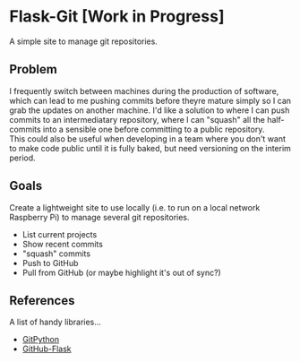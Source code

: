 # Flask-Git [Work in Progress]
A simple site to manage git repositories.  

## Problem
I frequently switch between machines during the production of software, which can lead to me pushing commits before theyre mature simply so I can grab the updates on another machine. I'd like a solution to where I can push commits to an intermediatary repository, where I can "squash" all the half-commits into a sensible one before committing to a public repository.  
This could also be useful when developing in a team where you don't want to make code public until it is fully baked, but need versioning on the interim period.  

## Goals
Create a lightweight site to use locally (i.e. to run on a local network Raspberry Pi) to manage several git repositories.  
* List current projects  
* Show recent commits
* "squash" commits
* Push to GitHub
* Pull from GitHub (or maybe highlight it's out of sync?)

## References
A list of handy libraries...
* [GitPython](http://gitpython.readthedocs.io/en/stable/)
* [GitHub-Flask](https://github-flask.readthedocs.io/en/latest/)
